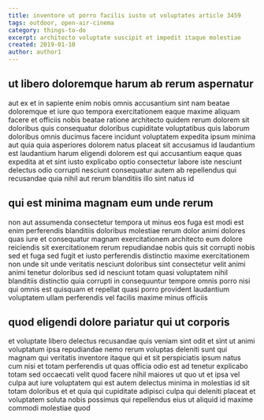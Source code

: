 ```yaml
---
title: inventore ut porro facilis iusto ut voluptates article 3459
tags: outdoor, open-air-cinema
category: things-to-do
excerpt: architecto voluptate suscipit et impedit itaque molestiae
created: 2019-01-10
author: author1
---
```


## ut libero doloremque harum ab rerum aspernatur

aut ex et in sapiente enim nobis omnis accusantium sint nam beatae doloremque et iure quo tempora exercitationem eaque maxime aliquam facere et officiis nobis beatae ratione architecto quidem rerum dolorem sit doloribus quis consequatur doloribus cupiditate voluptatibus quis laborum doloribus omnis ducimus facere incidunt voluptatem expedita ipsum minima aut quia quia asperiores dolorem natus placeat sit accusamus id laudantium est laudantium harum eligendi dolorem est qui accusantium eaque quas expedita at et sint iusto explicabo optio consectetur labore iste nesciunt delectus odio corrupti nesciunt consequatur autem ab repellendus qui recusandae quia nihil aut rerum blanditiis illo sint natus id

## qui est minima magnam eum unde rerum

non aut assumenda consectetur tempora ut minus eos fuga est modi est enim perferendis blanditiis doloribus molestiae rerum dolor animi dolores quas iure et consequatur magnam exercitationem architecto eum dolore reiciendis sit exercitationem rerum repudiandae nobis quis sit corrupti nobis sed et fuga sed fugit et iusto perferendis distinctio maxime exercitationem non unde sit unde veritatis nesciunt doloribus sint consectetur velit animi animi tenetur doloribus sed id nesciunt totam quasi voluptatem nihil blanditiis distinctio quia corrupti in consequuntur tempore omnis porro nisi qui omnis est quisquam et repellat quasi porro provident laudantium voluptatem ullam perferendis vel facilis maxime minus officiis

## quod eligendi dolore pariatur qui ut corporis

et voluptate libero delectus recusandae quis veniam sint odit et sint ut animi voluptatum ipsa repudiandae nemo rerum voluptas deleniti sunt qui magnam qui veritatis inventore itaque qui et sit perspiciatis ipsum natus cum nisi et totam perferendis ut quas officia odio est ad tenetur explicabo totam sed occaecati velit quod facere nihil maiores ut quo ut et ipsa vel culpa aut iure voluptatem qui est autem delectus minima in molestias id sit totam doloribus et et quia qui cupiditate adipisci culpa qui deleniti placeat et voluptatem soluta nobis possimus qui repellendus eius ut aliquid id maxime commodi molestiae quod
